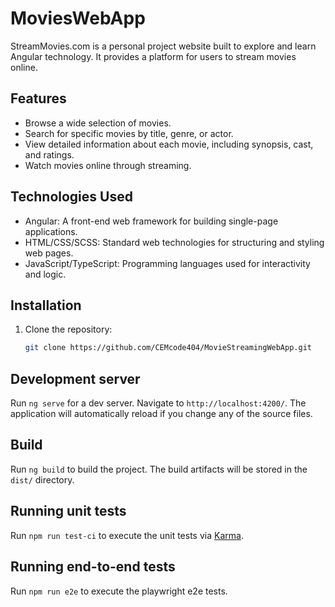 # MoviesWebApp

StreamMovies.com is a personal project website built to explore and learn Angular technology. It provides a platform for users to stream movies online.

## Features

- Browse a wide selection of movies.
- Search for specific movies by title, genre, or actor.
- View detailed information about each movie, including synopsis, cast, and ratings.
- Watch movies online through streaming.

## Technologies Used

- Angular: A front-end web framework for building single-page applications.
- HTML/CSS/SCSS: Standard web technologies for structuring and styling web pages.
- JavaScript/TypeScript: Programming languages used for interactivity and logic.

## Installation

1. Clone the repository:

   ```bash
   git clone https://github.com/CEMcode404/MovieStreamingWebApp.git
   ```

## Development server

Run `ng serve` for a dev server. Navigate to `http://localhost:4200/`. The application will automatically reload if you change any of the source files.

## Build

Run `ng build` to build the project. The build artifacts will be stored in the `dist/` directory.

## Running unit tests

Run `npm run test-ci` to execute the unit tests via [Karma](https://karma-runner.github.io).

## Running end-to-end tests

Run `npm run e2e` to execute the playwright e2e tests.
